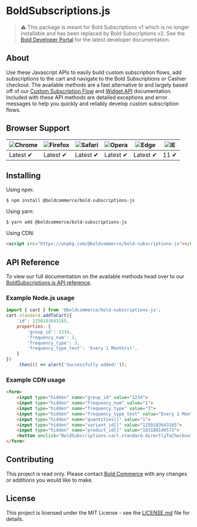 # BoldSubscriptions.js

> :warning: This package is meant for Bold Subscriptions v1 which is no longer installable and has been replaced by Bold Subscriptions v2. See the [Bold Developer Portal](https://developer.boldcommerce.com/) for the latest developer documentation.

## About

Use these Javascript APIs to easily build custom subscription flows, add subscriptions to the cart and navigate to the Bold Subscriptions or Cashier checkout. The available methods are a fast alternative to and largely based off of our [Custom Subscription Flow](https://docs.boldapps.net/subscriptions/storefront#custom-subscription-flow) and [Widget API](https://docs.boldapps.net/subscriptions/storefront#widget-api) documentation. Included with these API methods are detailed exceptions and error messages to help you quickly and reliably develop custom subscription flows.

## Browser Support

![Chrome](https://raw.github.com/alrra/browser-logos/master/src/chrome/chrome_48x48.png) | ![Firefox](https://raw.github.com/alrra/browser-logos/master/src/firefox/firefox_48x48.png) | ![Safari](https://raw.github.com/alrra/browser-logos/master/src/safari/safari_48x48.png) | ![Opera](https://raw.github.com/alrra/browser-logos/master/src/opera/opera_48x48.png) | ![Edge](https://raw.github.com/alrra/browser-logos/master/src/edge/edge_48x48.png) | ![IE](https://raw.github.com/alrra/browser-logos/master/src/archive/internet-explorer_9-11/internet-explorer_9-11_48x48.png) |
--- | --- | --- | --- | --- | --- |
Latest ✔ | Latest ✔ | Latest ✔ | Latest ✔ | Latest ✔ | 11 ✔ |

## Installing

Using npm:

```shell
$ npm install @boldcommerce/bold-subscriptions-js
```

Using yarn:

```shell
$ yarn add @boldcommerce/bold-subscriptions-js
```

Using CDN:

```html
<script src="https://unpkg.com/@boldcommerce/bold-subscriptions-js"></script>
```

## API Reference

To view our full documentation on the available methods head over to our [BoldSubscriptions.js API reference](https://docs.boldapps.net/subscriptions/storefront#boldsubscriptions-js).

### Example Node.js usage

```javascript
import { cart } from '@boldcommerce/bold-subscriptions-js';
cart.standard.addToCart({
	'id': 1250183643165,
	properties: {
		'group_id': 1234,
		'frequency_num': 1,
		'frequency_type': 3,
		'frequency_type_text': 'Every 1 Month(s)',
	}
})
	.then(() => alert('Successfully added!'));
```


### Example CDN usage

```html
<form>
	<input type="hidden" name="group_id" value="1234">
	<input type="hidden" name="frequency_num" value="1">
	<input type="hidden" name="frequency_type" value="3">
	<input type="hidden" name="frequency_type_text" value="Every 1 Month(s)">
	<input type="hidden" name="quantities[]" value="1">
	<input type="hidden" name="variant_id[]" value="1250183643165">
	<input type="hidden" name="product_id[]" value="103180140573">
	<button onclick="BoldSubscriptions.cart.standard.directlyToCheckout(event)">Checkout</button>
</form>
```

## Contributing

This project is read only. Please contact [Bold Commerce](https://boldcommerce.com/) with any changes or additions you would like to make.

## License

This project is licensed under the MIT License - see the [LICENSE.md](https://github.com/bold-commerce/bold-subscriptions-js/blob/master/LICENSE.md) file for details.
